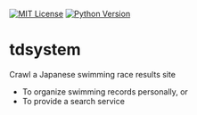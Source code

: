 [![MIT License](http://img.shields.io/badge/license-MIT-blue.svg?style=flat)](LICENSE)
[![Python Version](https://img.shields.io/badge/python-3.9-blue.svg?style=flat)](https://www.python.org/downloads/release/python-390/)

# tdsystem
Crawl a Japanese swimming race results site  
- To organize swimming records personally, or 
- To provide a search service 

